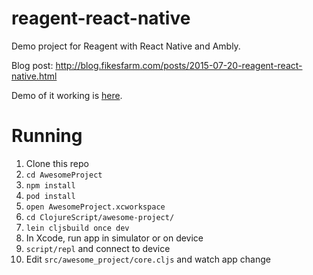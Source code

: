 # reagent-react-native

Demo project for Reagent with React Native and Ambly.

Blog post: http://blog.fikesfarm.com/posts/2015-07-20-reagent-react-native.html

Demo of it working is [here](https://youtu.be/4txql-1VXJk).

# Running

1. Clone this repo
2. `cd AwesomeProject`
2. `npm install`
3. `pod install`
4. `open AwesomeProject.xcworkspace`
5. `cd ClojureScript/awesome-project/`
6. `lein cljsbuild once dev`
7. In Xcode, run app in simulator or on device
8. `script/repl` and connect to device
9. Edit `src/awesome_project/core.cljs` and watch app change
